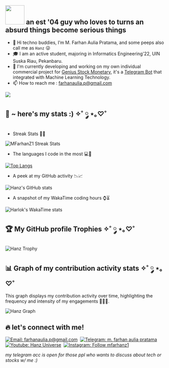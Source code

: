## <img src="https://media.giphy.com/media/ll7cmmaNDHxRsGCT1N/giphy.gif?cid=ecf05e47x53rlnabx3nd922qhupb0hejf0ven4fycozwigmc&ep=v1_gifs_related&rid=giphy.gif&ct=ts" width="60px"> an est '04 guy who loves to turns an absurd things become serious things

- 👋 Hi techno buddies, I’m M. Farhan Aulia Pratama, and some peeps also call me as `Hanz` 😜
- 🎓 I am an active student, majoring in Informatics Engineering'22, UIN Suska Riau, Pekanbaru.
- 👀 I'm currently developing and working on my own individual commercial project for [Genius Stock Monetary](https://t.me/gsmpublics), it's a [Telegram Bot](https://t.me/hanzpredictbot) that integrated with Machine Learning Technology.
- 📫 How to reach me : farhanaulia.p@gmail.com

<img src="https://user-images.githubusercontent.com/73097560/115834477-dbab4500-a447-11eb-908a-139a6edaec5c.gif"></a>

## 🚀 ~ here's my stats :) ✧˚ ༘ ⋆｡♡˚

- Streak Stats 🥶🤯
<p><img src="https://github-readme-streak-stats.herokuapp.com/?user=mfarhanz1&theme=neon" alt="MFarhanZ1 Streak Stats" /></p>


- The languages I code in the most 💻💽

[![Top Langs](https://github-readme-stats.vercel.app/api/top-langs/?username=MFARHANZ1&layout=compact&theme=github_dark&langs_count=12)](https://github.com/MFarhanZ1/github-readme-stats)

- A peek at my GitHub activity 📉📈

![Hanz's GitHub stats](https://github-readme-stats.vercel.app/api?username=MFarhanZ1&show_icons=true&theme=radical&count_private=true\&rank_icon=percentile\&include_all_commits=true)

- A snapshot of my WakaTime coding hours ⌚⏳

![Harlok's WakaTime stats](https://github-readme-stats.vercel.app/api/wakatime?username=MFarhanZ1&theme=vision-friendly-dark\&layout=compact)

## :trophy: My GitHub profile Trophies ✧˚ ༘ ⋆｡♡˚
![Hanz Trophy](https://github-profile-trophy.vercel.app/?username=mfarhanz1&theme=darkhub&column=5&row=1&margin-w=15&margin-h=15)

## 📊 Graph of my contribution activity stats ✧˚ ༘ ⋆｡♡˚
This graph displays my contribution activity over time, highlighting the frequency and intensity of my engagements 👩‍🎓🌾.
  
![Hanz Graph](https://github-readme-activity-graph.vercel.app/graph?username=MFarhanZ1&theme=merko&area=true)

## 🔥 let's connect with me!

[![Email: farhanaulia.p@gmail.com](https://img.shields.io/badge/-farhanaulia.p@gmail.com-D14836?style=flat&logo=Gmail&logoColor=white)](mailto:farhanaulia.p@gmail.com)&nbsp;
[![Telegram: m. farhan aulia pratama](https://img.shields.io/badge/Telegram-26A5E4?style=flat&logo=telegram&logoColor=white&link=https://t.me/hanzmusk)](https://t.me/hanzmusk)&nbsp;
[![Youtube: Hanz Universe](https://img.shields.io/badge/YouTube-FF0000?style=flat&logo=youtube&logoColor=white)](https://youtube.com/hanztech)&nbsp;
[![Instagram: Follow mfarhanz1](https://img.shields.io/badge/-Instagram-E4405F?style=flat&logo=Instagram&logoColor=white)](https://www.instagram.com/mfarhanz1)&nbsp;

_my telegram acc is open for those ppl who wants to discuss about tech or stocks w/ me :)_
<!---
MFarhanZ1/MFarhanZ1 is a ✨ special ✨ repository because its `README.md` (this file) appears on your GitHub profile.
You can click the Preview link to take a look at your changes.
--->
